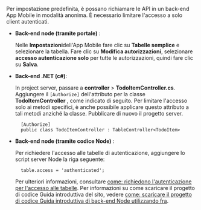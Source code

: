 
Per impostazione predefinita, è possano richiamare le API in un back-end App Mobile in modalità anonima. È necessario limitare l'accesso a solo client autenticati.  

+ **Back-end node (tramite portale)** :  
    
    Nelle **Impostazioni**dell'App Mobile fare clic su **Tabelle semplice** e selezionare la tabella. Fare clic su **Modifica autorizzazioni**, selezionare **accesso autenticazione solo** per tutte le autorizzazioni, quindi fare clic su **Salva**. 

+ **Back-end .NET (c#)**:  

    In project server, passare a **controller** > **TodoItemController.cs**. Aggiungere il `[Authorize]` dell'attributo per la classe **TodoItemController** , come indicato di seguito. Per limitare l'accesso solo ai metodi specifici, è anche possibile applicare questo attributo a tali metodi anziché la classe. Pubblicare di nuovo il progetto server.


        [Authorize]
        public class TodoItemController : TableController<TodoItem>

+ **Back-end node (tramite codice Node)** :  
    
    Per richiedere l'accesso alle tabelle di autenticazione, aggiungere lo script server Node la riga seguente:


        table.access = 'authenticated';

    Per ulteriori informazioni, consultare [come: richiedono l'autenticazione per l'accesso alle tabelle](../articles/app-service-mobile/app-service-mobile-node-backend-how-to-use-server-sdk.md#howto-tables-auth). Per informazioni su come scaricare il progetto di codice Guida introduttiva del sito, vedere [come: scaricare il progetto di codice Guida introduttiva di back-end Node utilizzando fra](../articles/app-service-mobile/app-service-mobile-node-backend-how-to-use-server-sdk.md#download-quickstart).

